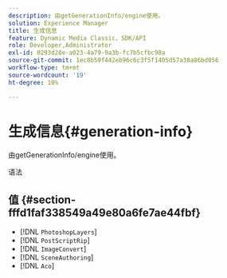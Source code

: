 ```yaml
---
description: 由getGenerationInfo/engine使用。
solution: Experience Manager
title: 生成信息
feature: Dynamic Media Classic，SDK/API
role: Developer,Administrator
exl-id: 0293d28e-a023-4a79-9a3b-fc7b5cfbc98a
source-git-commit: 1ec8b59f442eb96c6c3f5f1405d57a38a86bd056
workflow-type: tm+mt
source-wordcount: '19'
ht-degree: 10%

---
```


# 生成信息{#generation-info}

由getGenerationInfo/engine使用。

语法

## 值 {#section-fffd1faf338549a49e80a6fe7ae44fbf}

* [!DNL `PhotoshopLayers`]
* [!DNL `PostScriptRip`]
* [!DNL `ImageConvert`]
* [!DNL `SceneAuthoring`]
* [!DNL `Aco`]
